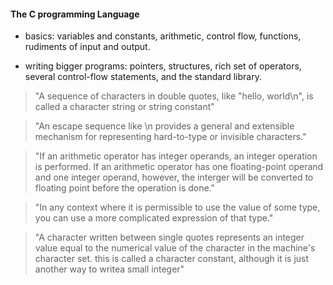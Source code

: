 #### The C programming Language

- basics: variables and constants, arithmetic, control flow, functions,
rudiments of input and output.

- writing bigger programs: pointers, structures, rich set of operators, several control-flow statements, and the standard library.

> "A sequence of characters in double quotes, like "hello, world\n", is called a character string or string constant"

> "An escape sequence like \n provides a general and extensible mechanism for representing hard-to-type or invisible characters."

> "If an arithmetic operator has integer operands, an integer operation is performed. If an arithmetic operator has one floating-point operand and one integer operand, however, the interger will be converted to floating point before the operation is done."

> "In any context where it is permissible to use the value of some type,
you can use a more complicated expression of that type."

> "A character written between single quotes represents an integer value equal to the numerical value of the character in the machine's character set. this is called a character constant, although it is just another way to writea small integer"
